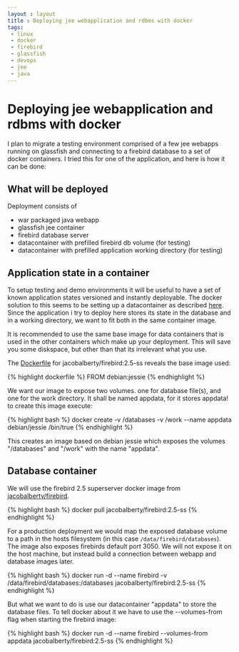 ```yaml
---
layout : layout
title : Deploying jee webapplication and rdbms with docker 
tags:
 - linux
 - docker
 - firebird
 - glassfish
 - devops
 - jee
 - java
---
```


# Deploying jee webapplication and rdbms with docker

I plan to migrate a testing environment comprised of a few jee webapps running on glassfish and connecting to a firebird database to a set of docker containers.
I tried this for one of the application, and here is how it can be done:  

## What will be deployed

Deployment consists of

 * war packaged java webapp
 * glassfish jee container
 * firebird database server
 * datacontainer with prefilled firebird db volume (for testing) 
 * datacontainer with prefilled application working directory (for testing)


## Application state in a container

To setup testing and demo environments it will be useful to have a set of known application states versioned and instantly deployable.
The docker solution to this seems to be setting up  a datacontainer as described [here](https://docs.docker.com/userguide/dockervolumes/).
Since the application i try to deploy here stores its state in the database and in a working directory, we want to fit both in the same container image.

It is recommended to use the same base image for data containers that is used in the other containers which make up your deployment.
This will save you some diskspace, but other than that its irrelevant what you use.

The [Dockerfile](https://github.com/jacobalberty/firebird-docker/blob/master/2.5-ss/Dockerfile) for jacobalberty/firebird:2.5-ss reveals the base image used:

{% highlight dockerfile %}
FROM debian:jessie
{% endhighlight %}

We want our image to expose two volumes. one for database file(s), and one for the work directory. It shall be named appdata, for it stores appdata!
to create this image execute:

{% highlight bash %}
docker create -v /databases -v /work --name appdata debian/jessie /bin/true
{% endhighlight %}

This creates an image based on debian jessie which exposes the volumes "/databases" and "/work" with the name "appdata".


## Database container

We will use the firebird 2.5 superserver docker image from [jacobalberty/firebird](https://hub.docker.com/r/jacobalberty/firebird/).

{% highlight bash %}
docker pull jacobalberty/firebird:2.5-ss
{% endhighlight %}

For a production deployment we would map the exposed database volume to a path in the hosts filesystem (in this case ``/data/firebird/databases``). The image also exposes firebirds default port 3050. We will not expose it on the host machine, but instead build a connection between webapp and   database images later.

{% highlight bash %}
docker run -d --name firebird -v /data/firebird/databases:/databases jacobalberty/firebird:2.5-ss
{% endhighlight %}

But what we want to do is use our datacontainer "appdata" to store the database files. To tell docker about it we have to use the --volumes-from flag when starting the firebird image:

{% highlight bash %}
docker run -d --name firebird --volumes-from appdata jacobalberty/firebird:2.5-ss
{% endhighlight %}


